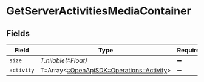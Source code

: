 # GetServerActivitiesMediaContainer


## Fields

| Field                                                                               | Type                                                                                | Required                                                                            | Description                                                                         |
| ----------------------------------------------------------------------------------- | ----------------------------------------------------------------------------------- | ----------------------------------------------------------------------------------- | ----------------------------------------------------------------------------------- |
| `size`                                                                              | *T.nilable(::Float)*                                                                | :heavy_minus_sign:                                                                  | N/A                                                                                 |
| `activity`                                                                          | T::Array<[::OpenApiSDK::Operations::Activity](../../models/operations/activity.md)> | :heavy_minus_sign:                                                                  | N/A                                                                                 |